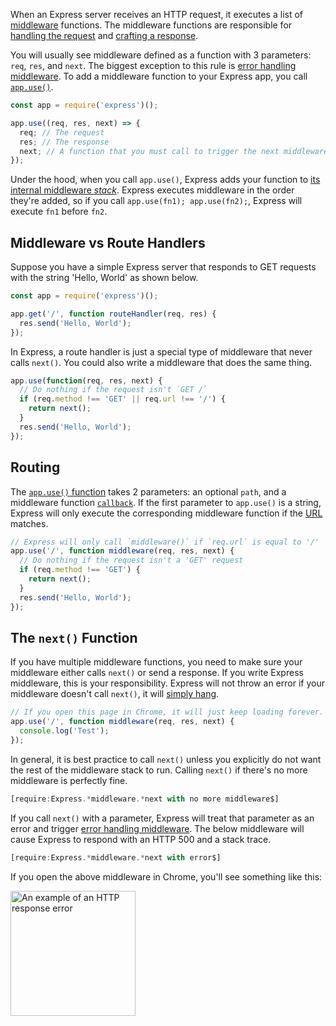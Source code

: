 When an Express server receives an HTTP request, it executes a list of [middleware](https://expressjs.com/en/guide/using-middleware.html) functions. The middleware functions are responsible for [handling the request](/tutorials/express/req) and [crafting a response](/tutorials/express/res).

You will usually see middleware defined as a function with 3 parameters: `req`, `res`, and `next`. The biggest exception to this rule is [error handling middleware](https://thecodebarbarian.com/80-20-guide-to-express-error-handling).
To add a middleware function to your Express app, you call [`app.use()`](http://expressjs.com/en/4x/api.html#app.use).

```javascript
const app = require('express')();

app.use((req, res, next) => {
  req; // The request
  res; // The response
  next; // A function that you must call to trigger the next middleware
});
```

Under the hood, when you call `app.use()`, Express adds your function to
[its internal middleware _stack_](https://thecodebarbarian.com/write-your-own-express-from-scratch#step-1-getting-started-with-middleware). Express executes middleware in the order they're
added, so if you call `app.use(fn1); app.use(fn2);`, Express will execute `fn1`
before `fn2`.

Middleware vs Route Handlers
----------------------------

Suppose you have a simple Express server that responds to GET requests with the
string 'Hello, World' as shown below.

```javascript
const app = require('express')();

app.get('/', function routeHandler(req, res) {
  res.send('Hello, World');
});
```

In Express, a route handler is just a special type of middleware that never
calls `next()`. You could also write a middleware that does the same thing.

```javascript
app.use(function(req, res, next) {
  // Do nothing if the request isn't `GET /`
  if (req.method !== 'GET' || req.url !== '/') {
    return next();
  }
  res.send('Hello, World');
});
```

Routing
-------

The [`app.use()` function](http://expressjs.com/en/4x/api.html#app.use) takes 2
parameters: an optional `path`, and a middleware function [`callback`](/tutorials/fundamentals/callbacks). If the first parameter to `app.use()` is
a string, Express will only execute the corresponding middleware function if
the [URL](https://nodejs.org/api/http.html#http_message_url) matches.

```javascript
// Express will only call `middleware()` if `req.url` is equal to '/'
app.use('/', function middleware(req, res, next) {
  // Do nothing if the request isn't a 'GET' request
  if (req.method !== 'GET') {
    return next();
  }
  res.send('Hello, World');
});
```

The `next()` Function
---------------------

If you have multiple middleware functions, you need to make sure your middleware
either calls `next()` or send a response. If you write Express middleware,
this is your responsibility. Express will not throw an error if your middleware
doesn't call `next()`, it will [simply hang](/tutorials/express/res#what-happens-if-you-dont-send-a-response).

```javascript
// If you open this page in Chrome, it will just keep loading forever.
app.use('/', function middleware(req, res, next) {
  console.log('Test');
});
```

In general, it is best practice to call `next()` unless you explicitly do not
want the rest of the middleware stack to run. Calling `next()` if there's no
more middleware is perfectly fine.

```javascript
[require:Express.*middleware.*next with no more middleware$]
```

If you call `next()` with a parameter, Express will treat that parameter as an
error and trigger [error handling middleware](/tutorials/express/error-handling). The below middleware will cause Express to respond with an HTTP 500 and a stack trace.

```javascript
[require:Express.*middleware.*next with error$]
```

If you open the above middleware in Chrome, you'll see something like this:

<img src="https://codebarbarian-images.s3.amazonaws.com/express2.jpg" class="inline-image" style="width: 200px" alt="An example of an HTTP response error">
